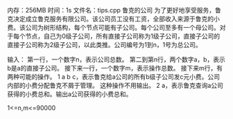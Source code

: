 内存：256MB
时间：1s
文件名：tips.cpp
鲁克的公司
为了更好地享受服务，鲁克决定成立鲁克服务有限公司。该公司员工没有工资，全部收入来源于鲁克的小费。该公司为树形结构，每个节点可能有子公司。每个公司至多有一个母公司。对于每个节点，自己为0级子公司，所有直接子公司称为1级子公司，直接子公司的直接子公司称为2级子公司，以此类推。公司编号为1到n，1号为总公司。

输入：
第一行，一个数字n，表示公司总数。
第二到第n行，两个数字a，b，表示b是a的直接子公司。
接下来一行，一个数字m，表示操作总数。
接下来m行，有两种可能的操作。
1 a b c，表示鲁克给a公司的所有b级子公司发c元小费。公司内部的小费分配鲁克不屑于管理。 这种操作不用输出。
2 a，表示鲁克查询a公司获得的小费总和。输出a公司获得的小费总和。

1<=n,m<=90000
